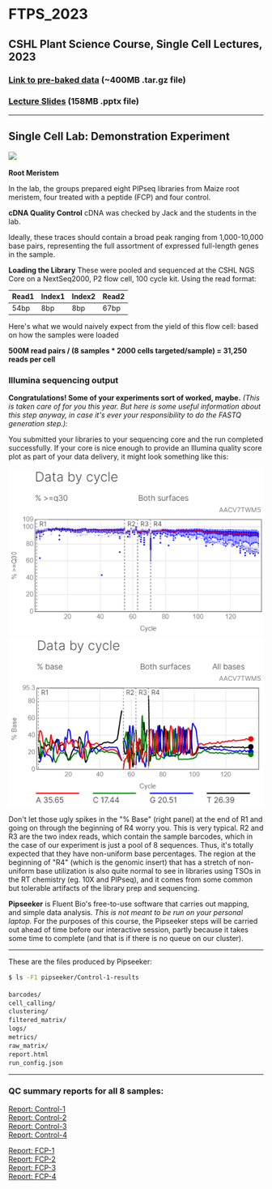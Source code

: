 # FTPS_2023
## CSHL Plant Science Course, Single Cell Lectures, 2023

### [Link to pre-baked data](https://www.dropbox.com/scl/fi/fybbd2xbwbycju90l96e2/FTPS23_data.tar.gz?rlkey=gu68wxv32k3pcripjo8nk23b1&dl=0) (~400MB .tar.gz file)

### [Lecture Slides](https://www.dropbox.com/scl/fi/p3f86aalhgnwsjtjtgjk9/Preall_FTPS23.pptx?rlkey=5skruntfaco7w0fco8rgbfigw&dl=0) (158MB .pptx file)

-------
## Single Cell Lab: Demonstration Experiment

<img src="https://upload.wikimedia.org/wikipedia/commons/thumb/b/be/Root-tip-tag.png/440px-Root-tip-tag.png" width="300">

**Root Meristem**

In the lab, the groups prepared eight PIPseq libraries from Maize root meristem, four treated with a peptide (FCP) and four control.

**cDNA Quality Control**
cDNA was checked by Jack and the students in the lab.

Ideally, these traces should contain a broad peak ranging from 1,000-10,000 base pairs, representing the full assortment of expressed full-length genes in the sample.

**Loading the Library**
These were pooled and sequenced at the CSHL NGS Core on a NextSeq2000, P2 flow cell, 100 cycle kit. Using the read format:

| Read1 | Index1 | Index2 | Read2 |
|---|---|---|---|
|54bp|8bp|8bp|67bp|

Here's what we would naively expect from the yield of this flow cell: based on how the samples were loaded

**500M read pairs / (8 samples * 2000 cells targeted/sample) = 31,250 reads per cell**


### Illumina sequencing output
**Congratulations!  Some of your experiments sort of worked, maybe.**
*(This is taken care of for you this year.  But here is some useful information about this step anyway, in case it's ever your responsibility to do the FASTQ generation step.):*

You submitted your libraries to your sequencing core and the run completed successfully.  If your core is nice enough to provide an Illumina quality score plot as part of your data delivery, it might look something like this:

![QC images](https://github.com/jpreall/FTPS_2023/blob/main/images/PIP_FASTQ_qual.png "Quality scores from NextSeq2000")
![QC images](https://github.com/jpreall/FTPS_2023/blob/main/images/PIP_FASTQ_base.png "Base composition from NextSeq2000")

Don't let those ugly spikes in the "% Base" (right panel) at the end of R1 and going on through the beginning of R4 worry you.  This is very typical.  R2 and R3 are the two index reads, which contain the sample barcodes, which in the case of our experiment is just a pool of 8 sequences.  Thus, it's totally expected that they have non-uniform base percentages. The region at the beginning of "R4" (which is the genomic insert) that has a stretch of non-uniform base utilization is also quite normal to see in libraries using TSOs in the RT chemistry (eg. 10X and PIPseq), and it comes from some common but tolerable artifacts of the library prep and sequencing. 

**Pipseeker** is Fluent Bio's free-to-use software that carries out mapping, and simple data analysis. *This is not meant to be run on your personal laptop.* For the purposes of this course, the Pipseeker steps will be carried out ahead of time before our interactive session, partly because it takes some time to complete (and that is if there is no queue on our cluster).  

-------

These are the files produced by Pipseeker:

```bash
$ ls -F1 pipseeker/Control-1-results

barcodes/
cell_calling/
clustering/
filtered_matrix/
logs/
metrics/
raw_matrix/
report.html
run_config.json

```

-------
### QC summary reports for all 8 samples:

[Report: Control-1](https://github.com/jpreall/FTPS_2023/blob/main/files/files/Control-1_report.html)  
[Report: Control-2](https://github.com/jpreall/FTPS_2023/blob/main/files/files/Control-2_report.html)  
[Report: Control-3](https://github.com/jpreall/FTPS_2023/blob/main/files/files/Control-3_report.html)  
[Report: Control-4](https://github.com/jpreall/FTPS_2023/blob/main/files/files/Control-4_report.html)  
  
[Report: FCP-1](https://github.com/jpreall/FTPS_2023/blob/main/files/files/FCP-1_report.html)  
[Report: FCP-2](https://github.com/jpreall/FTPS_2023/blob/main/files/files/FCP-2_report.html)  
[Report: FCP-3](https://github.com/jpreall/FTPS_2023/blob/main/files/files/FCP-3_report.html)  
[Report: FCP-4](https://github.com/jpreall/FTPS_2023/blob/main/files/files/FCP-4_report.html)  

